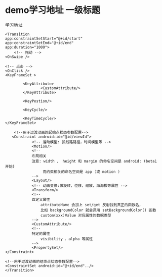 demo学习地址 一级标题
=================

[学习地址]( https://blog.csdn.net/weixin_44819566/article/details/122191259?spm=1001.2014.3001.5501)


    <Transition
    app:constraintSetStart="@+id/start"
    app:constraintSetEnd="@+id/end"
    app:duration="1000">
        <!-- 拖动 -->
    <OnSwipe />

	<!-- 点击 -->
    <OnClick />
    <KeyFrameSet >
    
	        <KeyAttribute>
	            	<CustomAttribute/>
	        </KeyAttribute>
	        
	        <KeyPostion/>
	        
	        <KeyCycle/>
	        
	        <KeyTimeCycle/>
    </KeyFrameSet>
    
	    <!--用于过渡动画的起始点状态参数配置-->
	   <Constraint android:id="@id/viewId">
			    <!-- 运动模型: 弧线路路径，时间模型等 -->
			    <Motion/>
			    <!--
			    布局相关
			    注意: width 、 height 和 margin 的命名空间是 android: (beta1 开始)
			         而约束相关的命名空间是 app (或 motion )
			    -->
			    <Layout/>
			    <!-- 动画变换:做旋转，位移，缩放，海海拔等属性 -->
			    <Transform/>
			    <!--
			    自定义属性
			        attributeName 会加上 set/get 反射找到真正的函数名，
			        ⽐如 backgroundColor 就会调用 setBackgroundColor() 函数
			        custom(xxx)Value 对应属性的数据类型
			    -->
			    <CustomAttribute/>
			    <!--
			    特定的属性
			        visibility 、alpha 等属性
			    -->
			    <PropertySet/>
	</Constraint>
    
    <!--用于过渡动画的结束点状态参数配置-->
    <ConstraintSet android:id="@+id/end"../>
    </Transition>
 